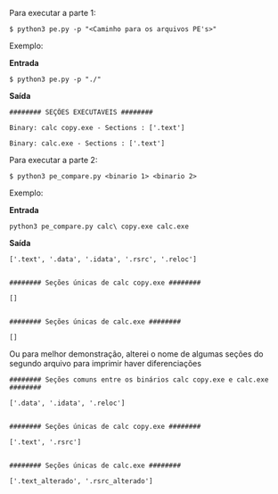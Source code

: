 Para executar a parte 1:

`$ python3 pe.py -p "<Caminho para os arquivos PE's>"`

Exemplo:

**Entrada**

`$ python3 pe.py -p "./"`

**Saída**

```
######## SEÇÕES EXECUTAVEIS ########

Binary: calc copy.exe - Sections : ['.text']

Binary: calc.exe - Sections : ['.text']
```



Para executar a parte 2:

`$ python3 pe_compare.py <binario 1> <binario 2> `

Exemplo:

**Entrada**

`python3 pe_compare.py calc\ copy.exe calc.exe`

**Saída**

```
['.text', '.data', '.idata', '.rsrc', '.reloc']


######## Seções únicas de calc copy.exe ########

[]


######## Seções únicas de calc.exe ########

[]
```



Ou para melhor demonstração, alterei o nome de algumas seções do segundo arquivo para imprimir haver diferenciações

```
######## Seções comuns entre os binários calc copy.exe e calc.exe ########

['.data', '.idata', '.reloc']


######## Seções únicas de calc copy.exe ########

['.text', '.rsrc']


######## Seções únicas de calc.exe ########

['.text_alterado', '.rsrc_alterado']
```

